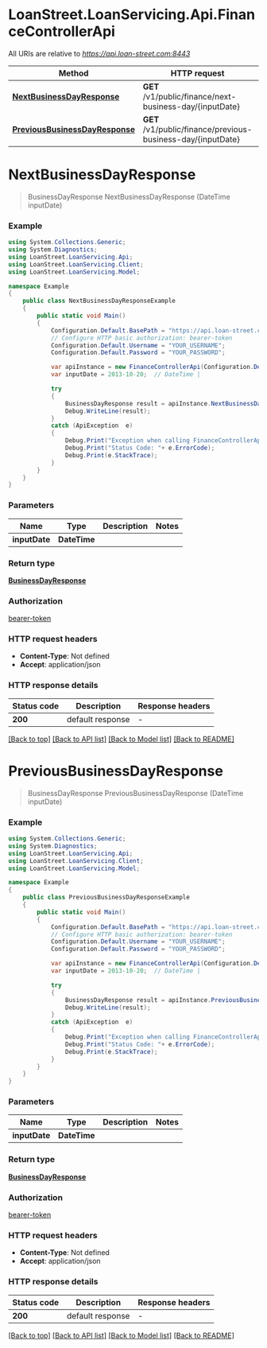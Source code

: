 # LoanStreet.LoanServicing.Api.FinanceControllerApi

All URIs are relative to *https://api.loan-street.com:8443*

Method | HTTP request | Description
------------- | ------------- | -------------
[**NextBusinessDayResponse**](FinanceControllerApi.md#nextbusinessdayresponse) | **GET** /v1/public/finance/next-business-day/{inputDate} | 
[**PreviousBusinessDayResponse**](FinanceControllerApi.md#previousbusinessdayresponse) | **GET** /v1/public/finance/previous-business-day/{inputDate} | 


<a name="nextbusinessdayresponse"></a>
# **NextBusinessDayResponse**
> BusinessDayResponse NextBusinessDayResponse (DateTime inputDate)



### Example
```csharp
using System.Collections.Generic;
using System.Diagnostics;
using LoanStreet.LoanServicing.Api;
using LoanStreet.LoanServicing.Client;
using LoanStreet.LoanServicing.Model;

namespace Example
{
    public class NextBusinessDayResponseExample
    {
        public static void Main()
        {
            Configuration.Default.BasePath = "https://api.loan-street.com:8443";
            // Configure HTTP basic authorization: bearer-token
            Configuration.Default.Username = "YOUR_USERNAME";
            Configuration.Default.Password = "YOUR_PASSWORD";

            var apiInstance = new FinanceControllerApi(Configuration.Default);
            var inputDate = 2013-10-20;  // DateTime | 

            try
            {
                BusinessDayResponse result = apiInstance.NextBusinessDayResponse(inputDate);
                Debug.WriteLine(result);
            }
            catch (ApiException  e)
            {
                Debug.Print("Exception when calling FinanceControllerApi.NextBusinessDayResponse: " + e.Message );
                Debug.Print("Status Code: "+ e.ErrorCode);
                Debug.Print(e.StackTrace);
            }
        }
    }
}
```

### Parameters

Name | Type | Description  | Notes
------------- | ------------- | ------------- | -------------
 **inputDate** | **DateTime**|  | 

### Return type

[**BusinessDayResponse**](BusinessDayResponse.md)

### Authorization

[bearer-token](../README.md#bearer-token)

### HTTP request headers

 - **Content-Type**: Not defined
 - **Accept**: application/json

### HTTP response details
| Status code | Description | Response headers |
|-------------|-------------|------------------|
| **200** | default response |  -  |

[[Back to top]](#) [[Back to API list]](../README.md#documentation-for-api-endpoints) [[Back to Model list]](../README.md#documentation-for-models) [[Back to README]](../README.md)

<a name="previousbusinessdayresponse"></a>
# **PreviousBusinessDayResponse**
> BusinessDayResponse PreviousBusinessDayResponse (DateTime inputDate)



### Example
```csharp
using System.Collections.Generic;
using System.Diagnostics;
using LoanStreet.LoanServicing.Api;
using LoanStreet.LoanServicing.Client;
using LoanStreet.LoanServicing.Model;

namespace Example
{
    public class PreviousBusinessDayResponseExample
    {
        public static void Main()
        {
            Configuration.Default.BasePath = "https://api.loan-street.com:8443";
            // Configure HTTP basic authorization: bearer-token
            Configuration.Default.Username = "YOUR_USERNAME";
            Configuration.Default.Password = "YOUR_PASSWORD";

            var apiInstance = new FinanceControllerApi(Configuration.Default);
            var inputDate = 2013-10-20;  // DateTime | 

            try
            {
                BusinessDayResponse result = apiInstance.PreviousBusinessDayResponse(inputDate);
                Debug.WriteLine(result);
            }
            catch (ApiException  e)
            {
                Debug.Print("Exception when calling FinanceControllerApi.PreviousBusinessDayResponse: " + e.Message );
                Debug.Print("Status Code: "+ e.ErrorCode);
                Debug.Print(e.StackTrace);
            }
        }
    }
}
```

### Parameters

Name | Type | Description  | Notes
------------- | ------------- | ------------- | -------------
 **inputDate** | **DateTime**|  | 

### Return type

[**BusinessDayResponse**](BusinessDayResponse.md)

### Authorization

[bearer-token](../README.md#bearer-token)

### HTTP request headers

 - **Content-Type**: Not defined
 - **Accept**: application/json

### HTTP response details
| Status code | Description | Response headers |
|-------------|-------------|------------------|
| **200** | default response |  -  |

[[Back to top]](#) [[Back to API list]](../README.md#documentation-for-api-endpoints) [[Back to Model list]](../README.md#documentation-for-models) [[Back to README]](../README.md)

